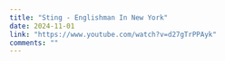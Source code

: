```yaml
---
title: "Sting - Englishman In New York"
date: 2024-11-01
link: "https://www.youtube.com/watch?v=d27gTrPPAyk"
comments: ""
---
```


